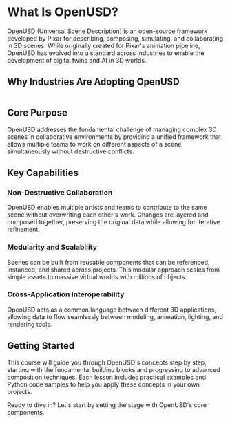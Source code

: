 # What Is OpenUSD?

OpenUSD (Universal Scene Description) is an open-source framework developed by Pixar for describing, composing, simulating, and collaborating in 3D scenes. While originally created for Pixar's animation pipeline, OpenUSD has evolved into a standard across industries to enable the development of digital twins and AI in 3D worlds. 

## Why Industries Are Adopting OpenUSD

```{kaltura} 1_vtnis0wv
```

## Core Purpose

OpenUSD addresses the fundamental challenge of managing complex 3D scenes in collaborative environments by providing a unified framework that allows multiple teams to work on different aspects of a scene simultaneously without destructive conflicts. 

## Key Capabilities

### Non-Destructive Collaboration
OpenUSD enables multiple artists and teams to contribute to the same scene without overwriting each other's work. Changes are layered and composed together, preserving the original data while allowing for iterative refinement.

### Modularity and Scalability
Scenes can be built from reusable components that can be referenced, instanced, and shared across projects. This modular approach scales from simple assets to massive virtual worlds with millions of objects.

### Cross-Application Interoperability
OpenUSD acts as a common language between different 3D applications, allowing data to flow seamlessly between modeling, animation, lighting, and rendering tools.

## Getting Started

This course will guide you through OpenUSD's concepts step by step, starting with the fundamental building blocks and progressing to advanced composition techniques. Each lesson includes practical examples and Python code samples to help you apply these concepts in your own projects.

Ready to dive in? Let's start by setting the stage with OpenUSD's core components.